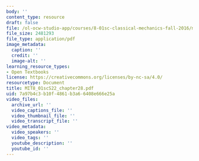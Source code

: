 ```yaml
---
body: ''
content_type: resource
draft: false
file: /ol-ocw-studio-app/courses/8-01sc-classical-mechanics-fall-2016/mit8_01scs22_chapter28.pdf
file_size: 2481293
file_type: application/pdf
image_metadata:
  caption: ''
  credit: ''
  image-alt: ''
learning_resource_types:
- Open Textbooks
license: https://creativecommons.org/licenses/by-nc-sa/4.0/
resourcetype: Document
title: MIT8_01scS22_chapter28.pdf
uid: 7a97b4c3-b10f-4861-b3a6-6408e666e25a
video_files:
  archive_url: ''
  video_captions_file: ''
  video_thumbnail_file: ''
  video_transcript_file: ''
video_metadata:
  video_speakers: ''
  video_tags: ''
  youtube_description: ''
  youtube_id: ''
---
```

